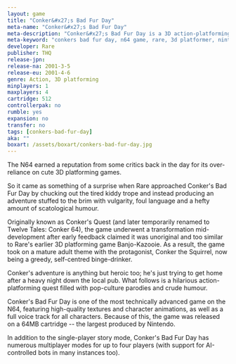 ```yaml
---
layout: game
title: "Conker&#x27;s Bad Fur Day"
meta-name: "Conker&#x27;s Bad Fur Day"
meta-description: "Conker&#x27;s Bad Fur Day is a 3D action-platforming game released for the the N64 in 2001. It features adult humour, which contradicts the stereotypical cutesy 3D platforming setting."
meta-keyword: "conkers bad fur day, n64 game, rare, 3d platformer, nintendo 64, thq"
developer: Rare
publisher: THQ
release-jpn: 
release-na: 2001-3-5
release-eu: 2001-4-6
genre: Action, 3D platforming
minplayers: 1
maxplayers: 4
cartridge: 512
controllerpak: no
rumble: yes
expansion: no
transfer: no
tags: [conkers-bad-fur-day]
aka: ""
boxart: /assets/boxart/conkers-bad-fur-day.jpg
---
```


The N64 earned a reputation from some critics back in the day for its over-reliance on cute 3D platforming games.

So it came as something of a surprise when Rare approached Conker's Bad Fur Day by chucking out the tired kiddy trope and instead producing an adventure stuffed to the brim with vulgarity, foul language and a hefty amount of scatological humour.

Originally known as Conker's Quest (and later temporarily renamed to Twelve Tales: Conker 64), the game underwent a transformation mid-development after early feedback claimed it was unoriginal and too similar to Rare's earlier 3D platforming game Banjo-Kazooie. As a result, the game took on a mature adult theme with the protagonist, Conker the Squirrel, now being a greedy, self-centred binge-drinker.

Conker's adventure is anything but heroic too; he's just trying to get home after a heavy night down the local pub. What follows is a hilarious action-platforming quest filled with pop-culture parodies and crude humour.

Conker's Bad Fur Day is one of the most technically advanced game on the N64, featuring high-quality textures and character animations, as well as a full voice track for all characters. Because of this, the game was released on a 64MB cartridge -- the largest produced by Nintendo.

In addition to the single-player story mode, Conker's Bad Fur Day has numerous multiplayer modes for up to four players (with support for AI-controlled bots in many instances too).
